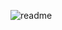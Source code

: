 
![readme](https://user-images.githubusercontent.com/97926463/156132420-6941a234-3327-4c6d-9377-e342cde74b88.png)
